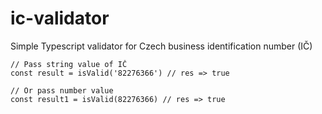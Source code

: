 # ic-validator
Simple Typescript validator for Czech business identification number (IČ)

```
// Pass string value of IČ
const result = isValid('82276366') // res => true

// Or pass number value
const result1 = isValid(82276366) // res => true
```